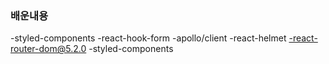 ### 배운내용

-styled-components
-react-hook-form
-apollo/client
-react-helmet
-react-router-dom@5.2.0
-styled-components
